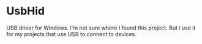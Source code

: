 # UsbHid

USB driver for Windows. I'm not sure where I found this project. But i use it for my projects that use USB to connect to devices.

